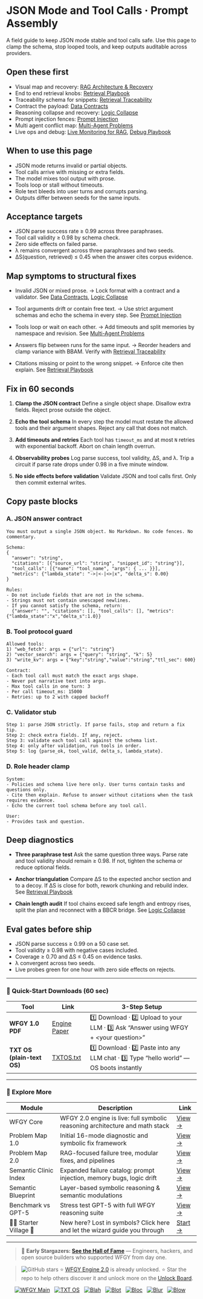 # JSON Mode and Tool Calls · Prompt Assembly

A field guide to keep JSON mode stable and tool calls safe. Use this page to clamp the schema, stop looped tools, and keep outputs auditable across providers.

## Open these first

* Visual map and recovery: [RAG Architecture & Recovery](https://github.com/onestardao/WFGY/blob/main/ProblemMap/rag-architecture-and-recovery.md)
* End to end retrieval knobs: [Retrieval Playbook](https://github.com/onestardao/WFGY/blob/main/ProblemMap/retrieval-playbook.md)
* Traceability schema for snippets: [Retrieval Traceability](https://github.com/onestardao/WFGY/blob/main/ProblemMap/retrieval-traceability.md)
* Contract the payload: [Data Contracts](https://github.com/onestardao/WFGY/blob/main/ProblemMap/data-contracts.md)
* Reasoning collapse and recovery: [Logic Collapse](https://github.com/onestardao/WFGY/blob/main/ProblemMap/logic-collapse.md)
* Prompt injection fences: [Prompt Injection](https://github.com/onestardao/WFGY/blob/main/ProblemMap/prompt-injection.md)
* Multi agent conflict map: [Multi-Agent Problems](https://github.com/onestardao/WFGY/blob/main/ProblemMap/Multi-Agent_Problems.md)
* Live ops and debug: [Live Monitoring for RAG](https://github.com/onestardao/WFGY/blob/main/ProblemMap/ops/live_monitoring_rag.md), [Debug Playbook](https://github.com/onestardao/WFGY/blob/main/ProblemMap/ops/debug_playbook.md)

## When to use this page

* JSON mode returns invalid or partial objects.
* Tool calls arrive with missing or extra fields.
* The model mixes tool output with prose.
* Tools loop or stall without timeouts.
* Role text bleeds into user turns and corrupts parsing.
* Outputs differ between seeds for the same inputs.

## Acceptance targets

* JSON parse success rate ≥ 0.99 across three paraphrases.
* Tool call validity ≥ 0.98 by schema check.
* Zero side effects on failed parse.
* λ remains convergent across three paraphrases and two seeds.
* ΔS(question, retrieved) ≤ 0.45 when the answer cites corpus evidence.

## Map symptoms to structural fixes

* Invalid JSON or mixed prose.
  → Lock format with a contract and a validator. See [Data Contracts](https://github.com/onestardao/WFGY/blob/main/ProblemMap/data-contracts.md), [Logic Collapse](https://github.com/onestardao/WFGY/blob/main/ProblemMap/logic-collapse.md)

* Tool arguments drift or contain free text.
  → Use strict argument schemas and echo the schema in every step. See [Prompt Injection](https://github.com/onestardao/WFGY/blob/main/ProblemMap/prompt-injection.md)

* Tools loop or wait on each other.
  → Add timeouts and split memories by namespace and revision. See [Multi-Agent Problems](https://github.com/onestardao/WFGY/blob/main/ProblemMap/Multi-Agent_Problems.md)

* Answers flip between runs for the same input.
  → Reorder headers and clamp variance with BBAM. Verify with [Retrieval Traceability](https://github.com/onestardao/WFGY/blob/main/ProblemMap/retrieval-traceability.md)

* Citations missing or point to the wrong snippet.
  → Enforce cite then explain. See [Retrieval Playbook](https://github.com/onestardao/WFGY/blob/main/ProblemMap/retrieval-playbook.md)

## Fix in 60 seconds

1. **Clamp the JSON contract**
   Define a single object shape. Disallow extra fields. Reject prose outside the object.

2. **Echo the tool schema**
   In every step the model must restate the allowed tools and their argument shapes. Reject any call that does not match.

3. **Add timeouts and retries**
   Each tool has `timeout_ms` and at most `N` retries with exponential backoff. Abort on chain length overrun.

4. **Observability probes**
   Log parse success, tool validity, ΔS, and λ. Trip a circuit if parse rate drops under 0.98 in a five minute window.

5. **No side effects before validation**
   Validate JSON and tool calls first. Only then commit external writes.

## Copy paste blocks

### A. JSON answer contract

```
You must output a single JSON object. No Markdown. No code fences. No commentary.

Schema:
{
  "answer": "string",
  "citations": [{"source_url": "string", "snippet_id": "string"}],
  "tool_calls": [{"name": "tool_name", "args": { ... }}],
  "metrics": {"lambda_state": "->|<-|<>|x", "delta_s": 0.00}
}

Rules:
- Do not include fields that are not in the schema.
- Strings must not contain unescaped newlines.
- If you cannot satisfy the schema, return:
  {"answer": "", "citations": [], "tool_calls": [], "metrics": {"lambda_state":"x","delta_s":1.0}}
```

### B. Tool protocol guard

```
Allowed tools:
1) "web_fetch": args = {"url": "string"}
2) "vector_search": args = {"query": "string", "k": 5}
3) "write_kv": args = {"key":"string","value":"string","ttl_sec": 600}

Contract:
- Each tool call must match the exact args shape.
- Never put narrative text into args.
- Max tool calls in one turn: 3
- Per call timeout_ms: 15000
- Retries: up to 2 with capped backoff
```

### C. Validator stub

```
Step 1: parse JSON strictly. If parse fails, stop and return a fix tip.
Step 2: check extra fields. If any, reject.
Step 3: validate each tool call against the schema list.
Step 4: only after validation, run tools in order.
Step 5: log {parse_ok, tool_valid, delta_s, lambda_state}.
```

### D. Role header clamp

```
System:
- Policies and schema live here only. User turns contain tasks and questions only.
- Cite then explain. Refuse to answer without citations when the task requires evidence.
- Echo the current tool schema before any tool call.

User:
- Provides task and question.
```

## Deep diagnostics

* **Three paraphrase test**
  Ask the same question three ways. Parse rate and tool validity should remain ≥ 0.98. If not, tighten the schema or reduce optional fields.

* **Anchor triangulation**
  Compare ΔS to the expected anchor section and to a decoy. If ΔS is close for both, rework chunking and rebuild index. See [Retrieval Playbook](https://github.com/onestardao/WFGY/blob/main/ProblemMap/retrieval-playbook.md)

* **Chain length audit**
  If tool chains exceed safe length and entropy rises, split the plan and reconnect with a BBCR bridge. See [Logic Collapse](https://github.com/onestardao/WFGY/blob/main/ProblemMap/logic-collapse.md)

## Eval gates before ship

* JSON parse success ≥ 0.99 on a 50 case set.
* Tool validity ≥ 0.98 with negative cases included.
* Coverage ≥ 0.70 and ΔS ≤ 0.45 on evidence tasks.
* λ convergent across two seeds.
* Live probes green for one hour with zero side effects on rejects.

---

### 🔗 Quick-Start Downloads (60 sec)

| Tool                       | Link                                                                                                                                       | 3-Step Setup                                                                             |
| -------------------------- | ------------------------------------------------------------------------------------------------------------------------------------------ | ---------------------------------------------------------------------------------------- |
| **WFGY 1.0 PDF**           | [Engine Paper](https://github.com/onestardao/WFGY/blob/main/I_am_not_lizardman/WFGY_All_Principles_Return_to_One_v1.0_PSBigBig_Public.pdf) | 1️⃣ Download · 2️⃣ Upload to your LLM · 3️⃣ Ask “Answer using WFGY + \<your question>”   |
| **TXT OS (plain-text OS)** | [TXTOS.txt](https://github.com/onestardao/WFGY/blob/main/OS/TXTOS.txt)                                                                     | 1️⃣ Download · 2️⃣ Paste into any LLM chat · 3️⃣ Type “hello world” — OS boots instantly |

---

### 🧭 Explore More

| Module                   | Description                                                                  | Link                                                                                               |
| ------------------------ | ---------------------------------------------------------------------------- | -------------------------------------------------------------------------------------------------- |
| WFGY Core                | WFGY 2.0 engine is live: full symbolic reasoning architecture and math stack | [View →](https://github.com/onestardao/WFGY/tree/main/core/README.md)                              |
| Problem Map 1.0          | Initial 16-mode diagnostic and symbolic fix framework                        | [View →](https://github.com/onestardao/WFGY/tree/main/ProblemMap/README.md)                        |
| Problem Map 2.0          | RAG-focused failure tree, modular fixes, and pipelines                       | [View →](https://github.com/onestardao/WFGY/blob/main/ProblemMap/rag-architecture-and-recovery.md) |
| Semantic Clinic Index    | Expanded failure catalog: prompt injection, memory bugs, logic drift         | [View →](https://github.com/onestardao/WFGY/blob/main/ProblemMap/SemanticClinicIndex.md)           |
| Semantic Blueprint       | Layer-based symbolic reasoning & semantic modulations                        | [View →](https://github.com/onestardao/WFGY/tree/main/SemanticBlueprint/README.md)                 |
| Benchmark vs GPT-5       | Stress test GPT-5 with full WFGY reasoning suite                             | [View →](https://github.com/onestardao/WFGY/tree/main/benchmarks/benchmark-vs-gpt5/README.md)      |
| 🧙‍♂️ Starter Village 🏡 | New here? Lost in symbols? Click here and let the wizard guide you through   | [Start →](https://github.com/onestardao/WFGY/blob/main/StarterVillage/README.md)                   |

---

> 👑 **Early Stargazers: [See the Hall of Fame](https://github.com/onestardao/WFGY/tree/main/stargazers)** —
> Engineers, hackers, and open source builders who supported WFGY from day one.

> <img src="https://img.shields.io/github/stars/onestardao/WFGY?style=social" alt="GitHub stars"> ⭐ [WFGY Engine 2.0](https://github.com/onestardao/WFGY/blob/main/core/README.md) is already unlocked. ⭐ Star the repo to help others discover it and unlock more on the [Unlock Board](https://github.com/onestardao/WFGY/blob/main/STAR_UNLOCKS.md).

<div align="center">

[![WFGY Main](https://img.shields.io/badge/WFGY-Main-red?style=flat-square)](https://github.com/onestardao/WFGY)
 
[![TXT OS](https://img.shields.io/badge/TXT%20OS-Reasoning%20OS-orange?style=flat-square)](https://github.com/onestardao/WFGY/tree/main/OS)
 
[![Blah](https://img.shields.io/badge/Blah-Semantic%20Embed-yellow?style=flat-square)](https://github.com/onestardao/WFGY/tree/main/OS/BlahBlahBlah)
 
[![Blot](https://img.shields.io/badge/Blot-Persona%20Core-green?style=flat-square)](https://github.com/onestardao/WFGY/tree/main/OS/BlotBlotBlot)
 
[![Bloc](https://img.shields.io/badge/Bloc-Reasoning%20Compiler-blue?style=flat-square)](https://github.com/onestardao/WFGY/tree/main/OS/BlocBlocBloc)
 
[![Blur](https://img.shields.io/badge/Blur-Text2Image%20Engine-navy?style=flat-square)](https://github.com/onestardao/WFGY/tree/main/OS/BlurBlurBlur)
 
[![Blow](https://img.shields.io/badge/Blow-Game%20Logic-purple?style=flat-square)](https://github.com/onestardao/WFGY/tree/main/OS/BlowBlowBlow)
 

</div>
